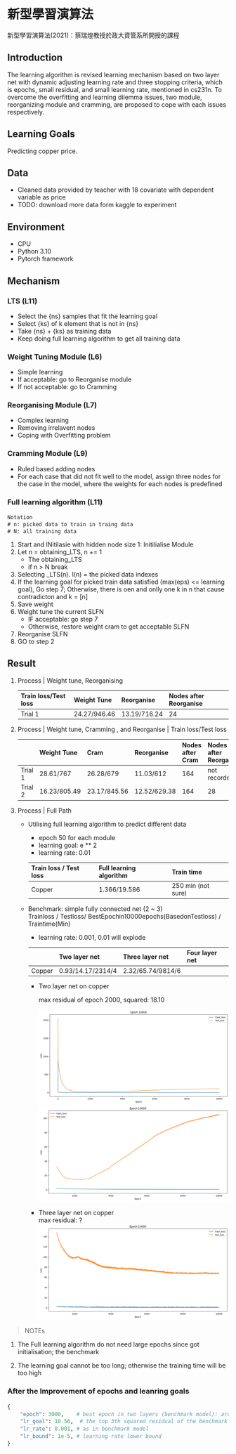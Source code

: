 # 新型學習演算法
新型學習演算法(2021)：蔡瑞煌教授於政大資管系所開授的課程

## Introduction
The learning algorithm is revised learning mechanism based on two layer net with dynamic adjusting learning rate and three stopping criteria, which is epochs, small residual, and small learning rate, mentioned in cs231n. To overcome the overfitting and learning dilemma issues, two module, reorganizing module and cramming, are proposed to cope with each issues respectively.

## Learning Goals
Predicting copper price.

## Data
- Cleaned data provided by teacher with 18 covariate with dependent variable as price
- TODO: download more data form kaggle to experiment

## Environment
- CPU
- Python 3.10
- Pytorch framework


## Mechanism

### LTS (L11)
- Select the {ns} samples that fit the learning goal 
- Select {ks} of k element that is not in {ns}
- Take {ns} + {ks} as training data
- Keep doing full learning algorithm to get all training data

### Weight Tuning Module (L6)
- Simple learning
- If acceptable: go to Reorganise module
- If not acceptable: go to Cramming

### Reorganising Module (L7)
- Complex learning
- Removing irrelavent nodes
- Coping with Overfitting problem

### Cramming Module (L9)
- Ruled based adding nodes
- For each case that did not fit well to the model, assign three nodes for the case in the model, where the weights for each nodes is predefined

### Full learning algorithm (L11)
```
Notation
# n: picked data to train in traing data
# N: all training data
```
1. Start and INitilasie with hidden node size 1: Initilialise Module
2. Let n = obtaining_LTS, n += 1 
    - The obtaining_LTS
    - if n > N break 
3. Selecting _LTS(n). I(n) = the picked data indexes
4. If the learning goal for picked train data satisfied (max(eps) <= learning goal), Go step 7; Otherwise, there is oen and onlly one k in n that cause contradicton and k = [n]    
5. Save weight
6. Weight tune the current SLFN
    - IF acceptable: go step 7
    - Otherwise, restore weight cram to get acceptable SLFN
7. Reorganise SLFN
8. GO to step 2


## Result

1. Process | Weight tune, Reorganising

    | Train loss/Test loss| Weight Tune | Reorganise | Nodes after Reorganise |
    | ---------------| -------------- | ----------------| --------------|
    | Trial 1 | 24.27/946.46 | 13.19/716.24 | 24 |


2. Process | Weight tune, Cramming , and Reorganise | Train loss/Test loss 

    |         | Weight Tune  | Cram          | Reorganise   | Nodes after Cram | Nodes after Reorganise | 
    | ------- | ------------ | ------------- | ------------ | ---------------- | ---------------------- |
    | Trial 1 | 28.61/767    | 26.28/679     | 11.03/612    | 164              |  not recorded          |
    | Trial 2 | 16.23/805.49 | 23.17/845.56  | 12.52/629.38 | 164              |    28                  |

3. Process | Full Path
    - Utilising full learning algorithm to predict different data 
        - epoch 50 for each module
        - learning goal: e ** 2
        - learning rate: 0.01

        |Train loss / Test loss| Full learning algorithm | Train time            |
        | -------------------- | ----------------------- | --------------------- |
        | Copper               |        1.366/19.586     |   250 min (not sure)  |
    
    - Benchmark: simple fully connected net (2 ~ 3)\
        Trainloss / Testloss/ BestEpochin10000epochs(BasedonTestloss) / Traintime(Min)
        - learning rate: 0.001, 0.01 will explode

        |          | Two layer net      | Three layer net        | Four layer net |
        | -------- | ------------------ | ---------------------- | -------------- |
        | Copper   | 0.93/14.17/2314/4  |  2.32/65.74/9814/6     |                |

        - Two layer net on copper

            max residual of epoch 2000, squared: 18.10

            ![Alt text](image-3.png)
            ![Alt text](image-4.png)
        
        - Three layer net on copper\
            max residual: ?
            ![Alt text](image-5.png)

> NOTEs
1. The Full learning algorithm do not need large epochs since got initialisation; the benchmark

2. The learning goal cannot be too long; otherwise the training time will be too high

### After the Improvement of epochs and leanring goals

```python
{
    "epoch": 3000,    # best epoch in two layers (benchmark model): around 2500
    "lr_goal": 10.56,  # the top 3th squared residual of the benchmark two layer net.
    "lr_rate": 0.001, # as in benchmark model
    "lr_bound": 1e-5, # learning rate lower bound
}
```


